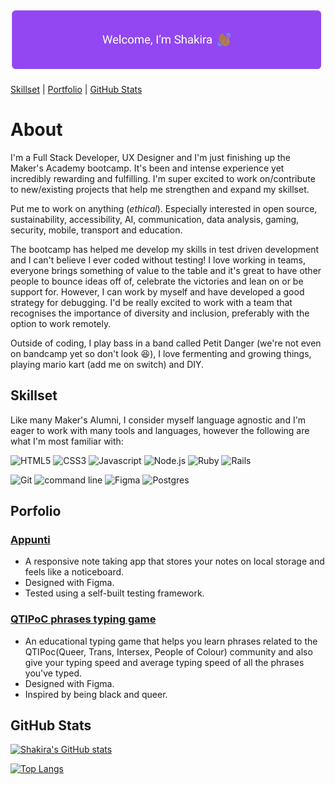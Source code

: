 
![Welcome I'm Shakira and I'm waving at you](/Resources/welcomeSign.png)


[Skillset](#Skillset) | [Portfolio](#Porfolio) | [GitHub Stats](#Github-stats)


# About

I'm a Full Stack Developer, UX Designer and I'm just finishing up the Maker's Academy bootcamp. It's been
and intense experience yet incredibly rewarding and fulfilling. I'm super excited to work on/contribute to 
new/existing projects that help me strengthen and expand my skillset. 

Put me to work on anything (*ethical*). Especially interested in open source, sustainability, accessibility, AI, communication,
data analysis, gaming, security, mobile, transport and education.

The bootcamp has helped me develop my skills in test driven development and I can't believe I ever coded without testing! 
I love working in teams, everyone brings something of value to the table and it's great to have other people to bounce ideas off of, 
celebrate the victories and lean on or be support for. However, I can work by myself and have developed a good strategy for debugging. 
I'd be really excited to work with a team that recognises the importance of diversity and inclusion, preferably with the option to work remotely. 

Outside of coding, I play bass in a band called Petit Danger (we're not even on bandcamp yet so don't 
look 😆), I love fermenting and growing things, playing mario kart (add me on switch) and DIY. 

<h2 id="Skillset">Skillset</h2>

Like many Maker's Alumni, I consider myself language agnostic and I'm eager to work with 
many tools and languages, however the following are what I'm most familiar with:


![HTML5](https://img.icons8.com/color/48/000000/html-5--v1.png) 
![CSS3](https://img.icons8.com/color/48/000000/css3.png)
![Javascript](https://img.icons8.com/color/48/000000/javascript--v2.png)
![Node.js](https://img.icons8.com/color/48/000000/nodejs.png)
![Ruby](https://img.icons8.com/color/48/000000/ruby-programming-language.png)
![Rails](https://img.icons8.com/windows/64/000000/ruby-on-rails.png)


![Git](https://img.icons8.com/color/48/000000/git.png)
![command line](https://img.icons8.com/color/48/000000/command-line.png)
![Figma](https://img.icons8.com/color/48/000000/figma--v2.png)
![Postgres](https://img.icons8.com/color/48/000000/postgreesql.png)



<h2 id="Porfolio">Porfolio</h2>

### [Appunti](https://github.com/drkitsch/appunti)

- A responsive note taking app that stores your notes on local storage and feels like a noticeboard.
- Designed with Figma.	
- Tested using a self-built testing framework.

### [QTIPoC phrases typing game](https://rhianekobar.github.io/QTIPoC-phrases-typing-game/)

- An educational typing game that helps you learn phrases related to the QTIPoc(Queer, Trans, Intersex, People of Colour) community and also give your typing speed and average typing speed of all the phrases you've typed. 
- Designed with Figma.	
- Inspired by being black and queer.


<h2 id="Github-stats">GitHub Stats</h2>

[![Shakira's GitHub stats](https://github-readme-stats.vercel.app/api?username=rhianeKobar&theme=radical)](https://github.com/rhianeKobar/github-readme-stats)

[![Top Langs](https://github-readme-stats.vercel.app/api/top-langs/?username=rhianeKobar&theme=radical)](https://github.com/rhianeKobar/github-readme-stats)
